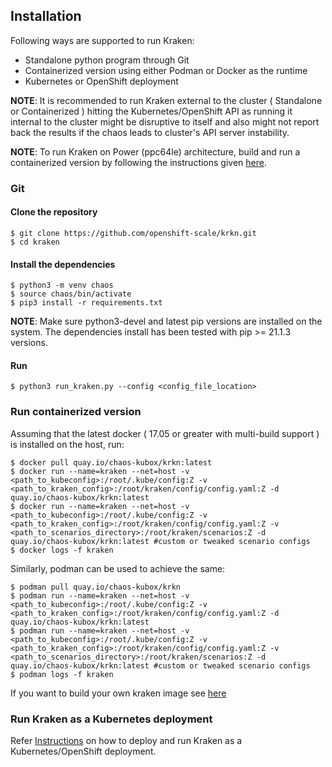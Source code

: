 ## Installation

Following ways are supported to run Kraken:

- Standalone python program through Git
- Containerized version using either Podman or Docker as the runtime
- Kubernetes or OpenShift deployment

**NOTE**: It is recommended to run Kraken external to the cluster ( Standalone or Containerized ) hitting the Kubernetes/OpenShift API as running it internal to the cluster might be disruptive to itself and also might not report back the results if the chaos leads to cluster's API server instability.

**NOTE**: To run Kraken on Power (ppc64le) architecture, build and run a containerized version by following the
 instructions given [here](https://github.com/cloud-bulldozer/krkn/blob/master/containers/build_own_image-README.md).

### Git

#### Clone the repository
```
$ git clone https://github.com/openshift-scale/krkn.git
$ cd kraken
```

#### Install the dependencies
```
$ python3 -m venv chaos
$ source chaos/bin/activate
$ pip3 install -r requirements.txt
```

**NOTE**: Make sure python3-devel and latest pip versions are installed on the system. The dependencies install has been tested with pip >= 21.1.3 versions.

#### Run
```
$ python3 run_kraken.py --config <config_file_location>
```

### Run containerized version
Assuming that the latest docker ( 17.05 or greater with multi-build support ) is installed on the host, run:
```
$ docker pull quay.io/chaos-kubox/krkn:latest
$ docker run --name=kraken --net=host -v <path_to_kubeconfig>:/root/.kube/config:Z -v <path_to_kraken_config>:/root/kraken/config/config.yaml:Z -d quay.io/chaos-kubox/krkn:latest
$ docker run --name=kraken --net=host -v <path_to_kubeconfig>:/root/.kube/config:Z -v <path_to_kraken_config>:/root/kraken/config/config.yaml:Z -v <path_to_scenarios_directory>:/root/kraken/scenarios:Z -d quay.io/chaos-kubox/krkn:latest #custom or tweaked scenario configs
$ docker logs -f kraken
```

Similarly, podman can be used to achieve the same:
```
$ podman pull quay.io/chaos-kubox/krkn
$ podman run --name=kraken --net=host -v <path_to_kubeconfig>:/root/.kube/config:Z -v <path_to_kraken_config>:/root/kraken/config/config.yaml:Z -d quay.io/chaos-kubox/krkn:latest
$ podman run --name=kraken --net=host -v <path_to_kubeconfig>:/root/.kube/config:Z -v <path_to_kraken_config>:/root/kraken/config/config.yaml:Z -v <path_to_scenarios_directory>:/root/kraken/scenarios:Z -d quay.io/chaos-kubox/krkn:latest #custom or tweaked scenario configs
$ podman logs -f kraken
```

If you want to build your own kraken image see [here](https://github.com/cloud-bulldozer/krkn/blob/master/containers/build_own_image-README.md)


### Run Kraken as a Kubernetes deployment
Refer [Instructions](https://github.com/openshift-scale/kraken/blob/master/containers/README.md) on how to deploy and run Kraken as a Kubernetes/OpenShift deployment.
